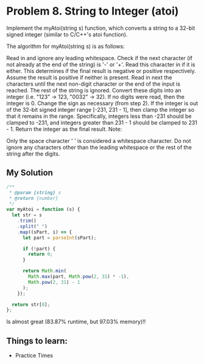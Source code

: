 # Problem 8. String to Integer (atoi)

Implement the myAtoi(string s) function, which converts a string to a 32-bit signed integer (similar to C/C++'s atoi function).

The algorithm for myAtoi(string s) is as follows:

Read in and ignore any leading whitespace.
Check if the next character (if not already at the end of the string) is '-' or '+'. Read this character in if it is either. This determines if the final result is negative or positive respectively. Assume the result is positive if neither is present.
Read in next the characters until the next non-digit character or the end of the input is reached. The rest of the string is ignored.
Convert these digits into an integer (i.e. "123" -> 123, "0032" -> 32). If no digits were read, then the integer is 0. Change the sign as necessary (from step 2).
If the integer is out of the 32-bit signed integer range [-231, 231 - 1], then clamp the integer so that it remains in the range. Specifically, integers less than -231 should be clamped to -231, and integers greater than 231 - 1 should be clamped to 231 - 1.
Return the integer as the final result.
Note:

Only the space character ' ' is considered a whitespace character.
Do not ignore any characters other than the leading whitespace or the rest of the string after the digits.

## My Solution

```js
/**
 * @param {string} s
 * @return {number}
 */
var myAtoi = function (s) {
  let str = s
    .trim()
    .split(" ")
    .map((sPart, i) => {
      let part = parseInt(sPart);

      if (!part) {
        return 0;
      }

      return Math.min(
        Math.max(part, Math.pow(2, 31) * -1),
        Math.pow(2, 31) - 1
      );
    });

  return str[0];
};
```

Is almost great (83.87% runtime, but 97.03% memory)!!

## Things to learn:

- Practice Times
